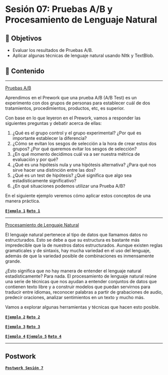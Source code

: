 
# Sesión 07: Pruebas A/B y Procesamiento de Lenguaje Natural

## :dart: Objetivos

- Evaluar los resultados de Pruebas A/B.
- Aplicar algunas técnicas de lenguaje natural usando Nltk y TextBlob.

## 📂 Contenido

---

<ins>Pruebas A/B</ins>

Aprendimos en el Prework que una prueba A/B (A/B Test) es un experimento con dos grupos de personas para establecer cuál de dos tratamientos, procedimientos, productos, etc, es superior.

Con base en lo que leyeron en el Prework, vamos a responder las siguientes preguntas y debatir acerca de ellas:

1. ¿Qué es el grupo control y el grupo experimental? ¿Por qué es importante establecer la diferencia?
2. ¿Cómo se evitan los sesgos de selección a la hora de crear estos dos grupos? ¿Por qué queremos evitar los sesgos de selección?
3. ¿En qué momento decidimos cuál va a ser nuestra métrica de evaluación y por qué?
4. ¿Qué es una hipótesis nula y una hipótesis alternativa? ¿Para qué nos sirve hacer una distinción entre las dos?
5. ¿Qué es un test de hipótesis? ¿Qué significa que algo sea estadísticamente significativo?
6. ¿En qué situaciones podemos utilizar una Prueba A/B?

En el siguiente ejemplo veremos cómo aplicar estos conceptos de una manera práctica.

> 

[**`Ejemplo 1`**](Ejemplo-01/pruebas_ab.ipynb)
[**`Reto 1`**](Reto-01/pruebas_ab.ipynb)

---

<ins>Procesamiento de Lenguaje Natural</ins>

El lenguaje natural pertenece al tipo de datos que llamamos datos no estructurados. Esto se debe a que su estructura es bastante más impredecible que la de nuestros datos estructurados. Aunque existen reglas gramaticales y de sintaxis, hay mucha variedad en el uso del lenguaje, además de que la variedad posible de combinaciones es inmensamente grande.

¿Esto significa que no hay manera de entender el lenguaje natural estadísticamente? Para nada. El procesamiento de lenguaje natural reúne una serie de técnicas que nos ayudan a entender conjuntos de datos que contienen texto libre y a construir modelos que puedan servirnos para traducir entre idiomas, reconocer palabras a partir de grabaciones de audio, predecir oraciones, analizar sentimientos en un texto y mucho más.

Vamos a explorar algunas herramientas y técnicas que hacen esto posible.

> 

[**`Ejemplo 2`**](Ejemplo-02/regex.ipynb)
[**`Reto 2`**](Reto-02/regex.ipynb)

[**`Ejemplo 3`**](Ejemplo-03/nltk_text.ipynb)
[**`Reto 3`**](Reto-03/nltk_text.ipynb)

[**`Ejemplo 4`**](Ejemplo-04/nltk_freq_dist.ipynb)
[**`Ejemplo 5`**](Ejemplo-05/nlp_visualizaciones.ipynb)
[**`Reto 4`**](Reto-04/nltk_freq_dist_y_visualizaciones.ipynb)

---

## Postwork

[**`Postwork Sesión 7`**](Postwork/Readme.md)
